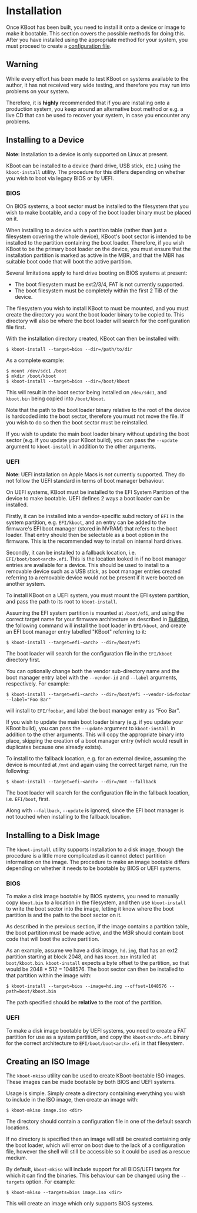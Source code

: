 Installation
============

Once KBoot has been built, you need to install it onto a device or image to
make it bootable. This section covers the possible methods for doing this.
After you have installed using the appropriate method for your system, you must
proceed to create a [configuration file](configuration.md).

Warning
-------

While every effort has been made to test KBoot on systems available to the
author, it has not received very wide testing, and therefore you may run into
problems on your system.

Therefore, it is **highly** recommended that if you are installing onto a
production system, you keep around an alternative boot method or e.g. a live CD
that can be used to recover your system, in case you encounter any problems.

Installing to a Device
----------------------

**Note**: Installation to a device is only supported on Linux at present.

KBoot can be installed to a device (hard drive, USB stick, etc.) using the
`kboot-install` utility. The procedure for this differs depending on whether
you wish to boot via legacy BIOS or by UEFI.

### BIOS

On BIOS systems, a boot sector must be installed to the filesystem that you
wish to make bootable, and a copy of the boot loader binary must be placed on
it.

When installing to a device with a partition table (rather than just a
filesystem covering the whole device), KBoot's boot sector is intended to be
installed to the partition containing the boot loader. Therefore, if you wish
KBoot to be the primary boot loader on the device, you must ensure that the
installation partition is marked as active in the MBR, and that the MBR has
suitable boot code that will boot the active partition.

Several limitations apply to hard drive booting on BIOS systems at present:

 * The boot filesystem must be ext2/3/4, FAT is not currently supported.
 * The boot filesystem must be completely within the first 2 TiB of the device.

The filesystem you wish to install KBoot to must be mounted, and you must
create the directory you want the boot loader binary to be copied to. This
directory will also be where the boot loader will search for the configuration
file first.

With the installation directory created, KBoot can then be installed with:

    $ kboot-install --target=bios --dir=/path/to/dir

As a complete example:

    $ mount /dev/sdc1 /boot
    $ mkdir /boot/kboot
    $ kboot-install --target=bios --dir=/boot/kboot

This will result in the boot sector being installed on `/dev/sdc1`, and
`kboot.bin` being copied into `/boot/kboot`.

Note that the path to the boot loader binary relative to the root of the device
is hardcoded into the boot sector, therefore you must not move the file. If you
wish to do so then the boot sector must be reinstalled.

If you wish to update the main boot loader binary without updating the boot
sector (e.g. if you update your KBoot build), you can pass the `--update`
argument to `kboot-install` in addition to the other arguments.

### UEFI

**Note**: UEFI installation on Apple Macs is *not* currently supported. They
do not follow the UEFI standard in terms of boot manager behaviour.

On UEFI systems, KBoot must be installed to the EFI System Partition of the
device to make bootable. UEFI defines 2 ways a boot loader can be installed.

Firstly, it can be installed into a vendor-specific subdirectory of `EFI` in
the system partition, e.g. `EFI/kboot`, and an entry can be added to the
firmware's EFI boot manager (stored in NVRAM) that refers to the boot loader.
That entry should then be selectable as a boot option in the firmware. This is
the recommended way to install on internal hard drives.

Secondly, it can be installed to a fallback location, i.e.
`EFI/boot/boot<arch>.efi`. This is the location looked in if no boot manager
entries are available for a device. This should be used to install to a
removable device such as a USB stick, as boot manager entries created referring
to a removable device would not be present if it were booted on another system.

To install KBoot on a UEFI system, you must mount the EFI system partition, and
pass the path to its root to `kboot-install`.

Assuming the EFI system partition is mounted at `/boot/efi`, and using the
correct target name for your firmware architecture as described in
[Building](building.md), the following command will install the boot loader in
`EFI/kboot`, and create an EFI boot manager entry labelled "KBoot" referring to
it:

    $ kboot-install --target=efi-<arch> --dir=/boot/efi

The boot loader will search for the configuration file in the `EFI/kboot`
directory first.

You can optionally change both the vendor sub-directory name and the boot
manager entry label with the `--vendor-id` and `--label` arguments,
respectively. For example:

    $ kboot-install --target=efi-<arch> --dir=/boot/efi --vendor-id=foobar --label="Foo Bar"

will install to `EFI/foobar`, and label the boot manager entry as "Foo Bar".

If you wish to update the main boot loader binary (e.g. if you update your
KBoot build), you can pass the `--update` argument to `kboot-install` in
addition to the other arguments. This will copy the appropriate binary into
place, skipping the creation of a boot manager entry (which would result in
duplicates because one already exists).

To install to the fallback location, e.g. for an external device, assuming the
device is mounted at `/mnt` and again using the correct target name, run the
following:

    $ kboot-install --target=efi-<arch> --dir=/mnt --fallback

The boot loader will search for the configuration file in the fallback location,
i.e. `EFI/boot`, first.

Along with `--fallback`, `--update` is ignored, since the EFI boot manager is
not touched when installing to the fallback location.

Installing to a Disk Image
--------------------------

The `kboot-install` utility supports installation to a disk image, though the
procedure is a little more complicated as it cannot detect partition information
on the image. The procedure to make an image bootable differs depending on
whether it needs to be bootable by BIOS or UEFI systems.

### BIOS

To make a disk image bootable by BIOS systems, you need to manually copy
`kboot.bin` to a location in the filesystem, and then use `kboot-install` to
write the boot sector into the image, letting it know where the boot partition
is and the path to the boot sector on it.

As described in the previous section, if the image contains a partition table,
the boot partition must be made active, and the MBR should contain boot code
that will boot the active partition.

As an example, assume we have a disk image, `hd.img`, that has an ext2 partition
starting at block 2048, and has `kboot.bin` installed at `boot/kboot.bin`.
`kboot-install` expects a byte offset to the partition, so that would be
2048 * 512 = 1048576. The boot sector can then be installed to that partition
within the image with:

    $ kboot-install --target=bios --image=hd.img --offset=1048576 --path=boot/kboot.bin

The path specified should be **relative** to the root of the partition.

### UEFI

To make a disk image bootable by UEFI systems, you need to create a FAT
partition for use as a system partition, and copy the `kboot<arch>.efi` binary
for the correct architecture to `EFI/boot/boot<arch>.efi` in that filesystem.

Creating an ISO Image
---------------------

The `kboot-mkiso` utility can be used to create KBoot-bootable ISO images.
These images can be made bootable by both BIOS and UEFI systems.

Usage is simple. Simply create a directory containing everything you wish to
include in the ISO image, then create an image with:

    $ kboot-mkiso image.iso <dir>

The directory should contain a configuration file in one of the default search
locations.

If no directory is specified then an image will still be created containing
only the boot loader, which will error on boot due to the lack of a
configuration file, however the shell will still be accessible so it could be
used as a rescue medium.

By default, `kboot-mkiso` will include support for all BIOS/UEFI targets for
which it can find the binaries. This behaviour can be changed using the
`--targets` option. For example:

    $ kboot-mkiso --targets=bios image.iso <dir>

This will create an image which only supports BIOS systems.

